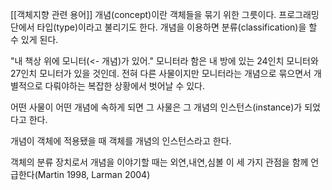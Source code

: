 [[객체지향 관련 용어]]
개념(concept)이란 객체들을 묶기 위한 그릇이다. 프로그래밍 단에서 타입(type)이라고 불리기도 한다.
개념을 이용하면 분류(classification)을 할 수 있게 된다.

"내 책상 위에 모니터(<- 개념)가 있어."
모니터라 함은 내 방에 있는 24인치 모니터와 27인치 모니터가 있을 것인데. 전혀 다른 사물이지만 모니터라는 개념으로 묶으면서 개별적으로 다뤄야하는 복잡한 상황에서 벗어날 수 있다.

어떤 사물이 어떤 개념에 속하게 되면 그 사물은 그 개념의 인스턴스(instance)가 되었다고 한다.

개념이 객체에 적용됐을 때 객체를 개념의 인스턴스라고 한다.

객체의 분류 장치로서 개념을 이야기할 때는 외연,내연,심볼 이 세 가지 관점을 함께 언급한다(Martin 1998, Larman 2004)